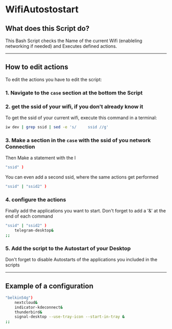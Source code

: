 # WifiAutostostart

## What does this Script do?
This Bash Script checks the Name of the current Wifi (enableling networking if needed) and Executes defined actions.
___
## How to edit actions
To edit the actions you have to edit the script:

### 1. **Navigate to the `case` section at the bottom the Script**
### 2. **get the ssid of your wifi, if you don't already know it**

To get the ssid of your current wifi, execute this command in a terminal:
```bash
iw dev | grep ssid | sed -e 's/		ssid //g'
```
### 3. **Make a section in the `case` with the ssid of you network Connection**

Then Make a statement with the I
```bash
"ssid" )
```
You can even add a second ssid, where the same actions get performed
```bash
"ssid" | "ssid2" )
```
### 4. **configure the actions**
Finally add the applications you want to start. Don't forget to add a '&' at the end of each command
```bash
"ssid" | "ssid2" )
    telegram-desktop&
;;
```
### **5. Add the script to the Autostart of your Desktop**

Don't forget to disable Autostarts of the applications you included in the scripts

____

## **Example of a configuration**
```bash
"belkin54g")
	nextcloud&
	indicator-kdeconnect&
	thunderbird&
	signal-desktop --use-tray-icon --start-in-tray &
;;
```
